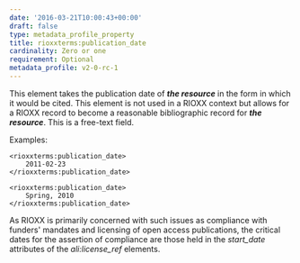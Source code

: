```yaml
---
date: '2016-03-21T10:00:43+00:00'
draft: false
type: metadata_profile_property
title: rioxxterms:publication_date
cardinality: Zero or one
requirement: Optional
metadata_profile: v2-0-rc-1
---
```

This element takes the publication date of ***the resource*** in the form in which it would be cited. This element is not used in a RIOXX context but allows for a RIOXX record to become a reasonable bibliographic record for ***the resource***. This is a free-text field.

Examples:

    <rioxxterms:publication_date>
        2011-02-23
    </rioxxterms:publication_date>
    
    <rioxxterms:publication_date>
        Spring, 2010
    </rioxxterms:publication_date>


As RIOXX is primarily concerned with such issues as compliance with funders' mandates and licensing of open access publications, the critical dates for the assertion of compliance are those held in the *start_date* attributes of the *ali:license_ref* elements.
